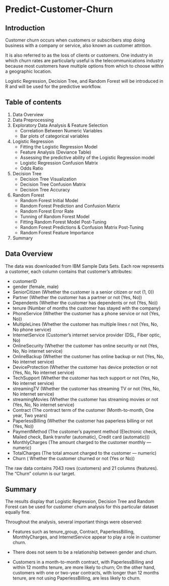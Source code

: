 # Predict-Customer-Churn

## Introduction 

Customer churn occurs when customers or subscribers stop doing business with a company or service, also known as customer attrition. 

It is also referred to as the loss of clients or customers. One industry in which churn rates are particularly useful is the telecommunications industry because most customers have multiple options from which to choose within a geographic location.

Logistic Regression, Decision Tree, and Random Forest will be introduced in R and will be used for the predictive workflow. 

## Table of contents

1. Data Overview
2. Data Preprocessing
3. Exploratory Data Analysis & Feature Selection
    - Correlation Between Numeric Variables
    - Bar plots of categorical variables
4. Logistic Regression
    - Fitting the Logistic Regression Model
    - Feature Analysis (Deviance Table)
    - Assessing the predictive ability of the Logistic Regression model
    - Logistic Regression Confusion Matrix
    - Odds Ratio
5. Decision Tree
    - Decision Tree Visualization
    - Decision Tree Confusion Matrix
    - Decision Tree Accuracy
6. Random Forest
    - Random Forest Initial Model
    - Random Forest Prediction and Confusion Matrix
    - Random Forest Error Rate
    - Tunning of Random Forest Model
    - Fitting Random Forest Model Post-Tuning
    - Random Forest Predictions & Confusion Matrix Post-Tuning
    - Random Forest Feature Importance
7. Summary


## Data Overview

The data was downloaded from IBM Sample Data Sets. Each row represents a customer, each column contains that customer’s attributes:

* customerID
* gender (female, male)
* SeniorCitizen (Whether the customer is a senior citizen or not (1, 0))
* Partner (Whether the customer has a partner or not (Yes, No))
* Dependents (Whether the customer has dependents or not (Yes, No))
* tenure (Number of months the customer has stayed with the company)
* PhoneService (Whether the customer has a phone service or not (Yes, No))
* MultipleLines (Whether the customer has multiple lines r not (Yes, No, No phone service)
* InternetService (Customer’s internet service provider (DSL, Fiber optic, No)
* OnlineSecurity (Whether the customer has online security or not (Yes, No, No internet service)
* OnlineBackup (Whether the customer has online backup or not (Yes, No, No internet service)
* DeviceProtection (Whether the customer has device protection or not (Yes, No, No internet service)
* TechSupport (Whether the customer has tech support or not (Yes, No, No internet service)
* streamingTV (Whether the customer has streaming TV or not (Yes, No, No internet service)
* streamingMovies (Whether the customer has streaming movies or not (Yes, No, No internet service)
* Contract (The contract term of the customer (Month-to-month, One year, Two years)
* PaperlessBilling (Whether the customer has paperless billing or not (Yes, No))
* PaymentMethod (The customer’s payment method (Electronic check, Mailed check, Bank transfer (automatic), Credit card (automatic)))
* MonthlyCharges (The amount charged to the customer monthly — numeric)
* TotalCharges (The total amount charged to the customer — numeric)
* Churn ( Whether the customer churned or not (Yes or No))

The raw data contains 7043 rows (customers) and 21 columns (features). The “Churn” column is our target.

## Summary

The results display that Logistic Regression, Decision Tree and Random Forest can be used for customer churn analysis for this particular dataset equally fine.

Throughout the analysis, several important things were observed:

* Features such as tenure_group, Contract, PaperlessBilling, MonthlyCharges, and InternetService appear to play a role in customer churn.

* There does not seem to be a relationship between gender and churn.

* Customers in a month-to-month contract, with PaperlessBilling and within 12 months tenure, are more likely to churn; On the other hand, customers with one or two-year contracts, with longer than 12 months tenure, are not using PaperlessBilling, are less likely to churn.
